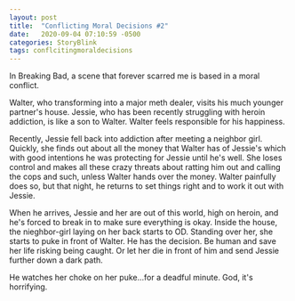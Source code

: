 ```yaml
---
layout: post
title:  "Conflicting Moral Decisions #2"
date:   2020-09-04 07:10:59 -0500
categories: StoryBlink
tags: conflcitingmoraldecisions
---
```


In Breaking Bad, a scene that forever scarred me is based in a moral conflict. 

Walter, who transforming into a major meth dealer, visits his much younger partner's house. Jessie, who has been recently struggling with heroin addiction, is like a son to Walter. Walter feels responsible for his happiness. 

Recently, Jessie fell back into addiction after meeting a neighbor girl. Quickly, she finds out about all the money that Walter has of Jessie's which with good intentions he was protecting for Jessie until he's well. She loses control and makes all these crazy threats about ratting him out and calling the cops and such, unless Walter hands over the money. Walter painfully does so, but that night, he returns to set things right and to work it out with Jessie.

When he arrives, Jessie and her are out of this world, high on heroin, and he's forced to break in to make sure everything is okay. Inside the house, the nieghbor-girl laying on her back starts to OD. Standing over her, she starts to puke in front of Walter. He has the decision. Be human and save her life risking being caught. Or let her die in front of him and send Jessie further down a dark path.

He watches her choke on her puke...for a deadful minute. God, it's horrifying.